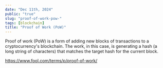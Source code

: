 ```yaml
---
date: "Dec 11th, 2024"
public: "true"
slug: "proof-of-work-pow-"
tags: [blockchain]
title: "Proof of Work (PoW)"
---
```


Proof of work (PoW) is a form of adding new blocks of transactions to a cryptocurrency's blockchain. The work, in this case, is generating a hash (a long string of characters) that matches the target hash for the current block.

https://www.fool.com/terms/p/proof-of-work/

